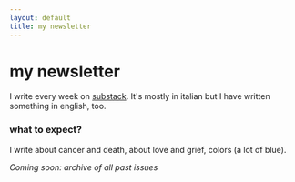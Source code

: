 ```yaml
---
layout: default
title: my newsletter
---
```


# my newsletter

I write every week on [substack](https://paolamasuzzo.substack.com/). 
It's mostly in italian but I have written something in english, too. 
### what to expect? 
I write about cancer and death, about love and grief, colors (a lot of blue). 

*Coming soon: archive of all past issues*
